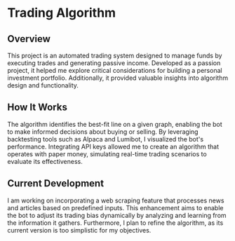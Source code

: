 # Trading Algorithm

## Overview

This project is an automated trading system designed to manage funds by executing trades and generating passive income. Developed as a passion project, it helped me explore critical considerations for building a personal investment portfolio. Additionally, it provided valuable insights into algorithm design and functionality.

## How It Works

The algorithm identifies the best-fit line on a given graph, enabling the bot to make informed decisions about buying or selling. By leveraging backtesting tools such as Alpaca and Lumibot, I visualized the bot's performance. Integrating API keys allowed me to create an algorithm that operates with paper money, simulating real-time trading scenarios to evaluate its effectiveness.

## Current Development

I am working on incorporating a web scraping feature that processes news and articles based on predefined inputs. This enhancement aims to enable the bot to adjust its trading bias dynamically by analyzing and learning from the information it gathers. Furthermore, I plan to refine the algorithm, as its current version is too simplistic for my objectives.
